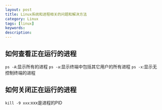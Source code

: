 ```yaml
---
layout: post
title: Linux系统和进程相关的问题和解决方法
category: Linux
tags: [linux]
keywords:
description:
---
```


## 如何查看正在运行的进程

`ps -A`:显示所有的进程
`ps -a`:显示终端中包括其它用户的所有进程
`ps -x`:显示无控制终端的进程

## 如何关闭正在运行的进程

`kill -9 xxx`:xxx是进程的PID
